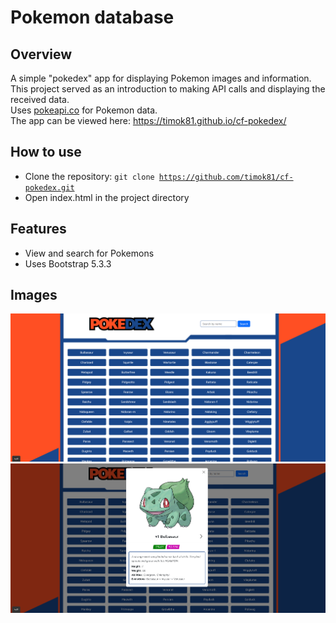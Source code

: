 # Pokemon database

## Overview

A simple "pokedex" app for displaying Pokemon images and information. This project served as an introduction to making API calls and displaying the received data.  
Uses [pokeapi.co](https://pokeapi.co/) for Pokemon data.  
The app can be viewed here: https://timok81.github.io/cf-pokedex/

## How to use

- Clone the repository: <code>git clone https://github.com/timok81/cf-pokedex.git</code>
- Open index.html in the project directory 

## Features

- View and search for Pokemons
- Uses Bootstrap 5.3.3

## Images

![Screenshot of the app](/img/pokedex1.png)
![Screenshot of the app](/img/pokedex2.png)